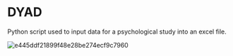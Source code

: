 # DYAD
Python script used to input data for a psychological study into an excel file.

![e445ddf21899f48e28be274ecf9c7960](https://github.com/jrw46742/DYAD/assets/79337499/a8a32b03-bbba-4d05-8e86-8cdd2d972d5b)
